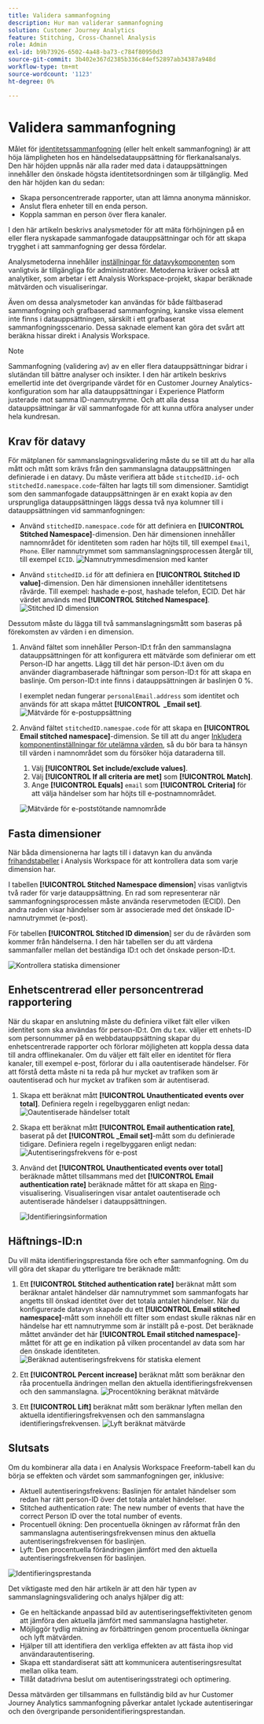 ```yaml
---
title: Validera sammanfogning
description: Hur man validerar sammanfogning
solution: Customer Journey Analytics
feature: Stitching, Cross-Channel Analysis
role: Admin
exl-id: b9b73926-6502-4a48-ba73-c784f80950d3
source-git-commit: 3b402e367d2385b336c84ef52897ab34387a948d
workflow-type: tm+mt
source-wordcount: '1123'
ht-degree: 0%

---
```


# Validera sammanfogning

Målet för [identitetssammanfogning](/help/stitching/overview.md) (eller helt enkelt sammanfogning) är att höja lämpligheten hos en händelsedatauppsättning för flerkanalsanalys. Den här höjden uppnås när alla rader med data i datauppsättningen innehåller den önskade högsta identitetsordningen som är tillgänglig. Med den här höjden kan du sedan:

* Skapa personcentrerade rapporter, utan att lämna anonyma människor.
* Anslut flera enheter till en enda person.
* Koppla samman en person över flera kanaler.

I den här artikeln beskrivs analysmetoder för att mäta förhöjningen på en eller flera nyskapade sammanfogade datauppsättningar och för att skapa trygghet i att sammanfogning ger dessa fördelar.

Analysmetoderna innehåller [inställningar för datavykomponenten](/help/data-views/component-settings/overview.md) som vanligtvis är tillgängliga för administratörer. Metoderna kräver också att analytiker, som arbetar i ett Analysis Workspace-projekt, skapar beräknade mätvärden och visualiseringar.

Även om dessa analysmetoder kan användas för både fältbaserad sammanfogning och grafbaserad sammanfogning, kanske vissa element inte finns i datauppsättningen, särskilt i ett grafbaserat sammanfogningsscenario. Dessa saknade element kan göra det svårt att beräkna hissar direkt i Analysis Workspace.

>[!NOTE]
>
>Sammanfogning (validering av) av en eller flera datauppsättningar bidrar i slutändan till bättre analyser och insikter. I den här artikeln beskrivs emellertid inte det övergripande värdet för en Customer Journey Analytics-konfiguration som har alla datauppsättningar i Experience Platform justerade mot samma ID-namnutrymme. Och att alla dessa datauppsättningar är väl sammanfogade för att kunna utföra analyser under hela kundresan.


## Krav för datavy

För mätplanen för sammanslagningsvalidering måste du se till att du har alla mått och mått som krävs från den sammanslagna datauppsättningen definierade i en datavy. Du måste verifiera att både `stitchedID.id`- och `stitchedId.namespace.code`-fälten har lagts till som dimensioner. Samtidigt som den sammanfogade datauppsättningen är en exakt kopia av den ursprungliga datauppsättningen läggs dessa två nya kolumner till i datauppsättningen vid sammanfogningen:

* Använd `stitchedID.namespace.code` för att definiera en **[!UICONTROL Stitched Namespace]**-dimension. Den här dimensionen innehåller namnområdet för identiteten som raden har höjts till, till exempel `Email`, `Phone`. Eller namnutrymmet som sammanslagningsprocessen återgår till, till exempel `ECID`.
  ![Namnutrymmesdimension med kanter](assets/stitchednamespace-dimension.png)

* Använd `stitchedID.id` för att definiera en **[!UICONTROL Stitched ID value]**-dimension. Den här dimensionen innehåller identitetsens råvärde. Till exempel: hashade e-post, hashade telefon, ECID. Det här värdet används med **[!UICONTROL Stitched Namespace]**.
  ![Stitched ID dimension](assets/stitchedid-dimension.png)


Dessutom måste du lägga till två sammanslagningsmått som baseras på förekomsten av värden i en dimension.

1. Använd fältet som innehåller Person-ID:t från den sammanslagna datauppsättningen för att konfigurera ett mätvärde som definierar om ett Person-ID har angetts. Lägg till det här person-ID:t även om du använder diagrambaserade häftningar som person-ID:t för att skapa en baslinje. Om person-ID:t inte finns i datauppsättningen är baslinjen 0 %.

   I exemplet nedan fungerar `personalEmail.address` som identitet och används för att skapa måttet **[!UICONTROL &#x200B; _Email set]**.
   ![Mätvärde för e-postuppsättning](assets/emailset-metric.png)

1. Använd fältet `stitchedID.namespae.code` för att skapa en **[!UICONTROL Email stitched namespace]**-dimension. Se till att du anger [Inkludera komponentinställningar för utelämna värden](/help/data-views/component-settings/include-exclude-values.md), så du bör bara ta hänsyn till värden i namnområdet som du försöker höja dataraderna till.
   1. Välj **[!UICONTROL Set include/exclude values]**.
   1. Välj **[!UICONTROL If all criteria are met]** som **[!UICONTROL Match]**.
   1. Ange **[!UICONTROL Equals]** `email` som **[!UICONTROL Criteria]** för att välja händelser som har höjts till e-postnamnområdet.

   ![Mätvärde för e-poststötande namnområde](assets/emailstitchednamespace-metric.png)

## Fasta dimensioner

När båda dimensionerna har lagts till i datavyn kan du använda [frihandstabeller](/help/analysis-workspace/visualizations/freeform-table/freeform-table.md) i Analysis Workspace för att kontrollera data som varje dimension har.

I tabellen **[!UICONTROL Stitched Namespace dimension**] visas vanligtvis två rader för varje datauppsättning. En rad som representerar när sammanfogningsprocessen måste använda reservmetoden (ECID). Den andra raden visar händelser som är associerade med det önskade ID-namnutrymmet (e-post).

För tabellen **[!UICONTROL Stitched ID dimension**] ser du de råvärden som kommer från händelserna. I den här tabellen ser du att värdena sammanfaller mellan det beständiga ID:t och det önskade person-ID:t.

![Kontrollera statiska dimensioner](assets/check-data-on-stitching.png)


## Enhetscentrerad eller personcentrerad rapportering

När du skapar en anslutning måste du definiera vilket fält eller vilken identitet som ska användas för person-ID:t. Om du t.ex. väljer ett enhets-ID som personnummer på en webbdatauppsättning skapar du enhetscentrerade rapporter och förlorar möjligheten att koppla dessa data till andra offlinekanaler. Om du väljer ett fält eller en identitet för flera kanaler, till exempel e-post, förlorar du i alla oautentiserade händelser. För att förstå detta måste ni ta reda på hur mycket av trafiken som är oautentiserad och hur mycket av trafiken som är autentiserad.

1. Skapa ett beräknat mått **[!UICONTROL Unauthenticated events over total]**. Definiera regeln i regelbyggaren enligt nedan:
   ![Oautentiserade händelser totalt](assets/calcmetric-unauthenticatedeventsovertotal.png)

1. Skapa ett beräknat mått **[!UICONTROL Email authentication rate]**, baserat på det **[!UICONTROL _Email set]**-mått som du definierade tidigare. Definiera regeln i regelbyggaren enligt nedan:
   ![Autentiseringsfrekvens för e-post](assets/calcmetric-emailauthenticationrate.png)

1. Använd det **[!UICONTROL Unauthenticated events over total]** beräknade måttet tillsammans med det **[!UICONTROL Email authentication rate]** beräknade måttet för att skapa en [Ring](/help/analysis-workspace/visualizations/donut.md)-visualisering. Visualiseringen visar antalet oautentiserade och autentiserade händelser i datauppsättningen.

   ![Identifieringsinformation](assets/identification-details.png)



## Häftnings-ID:n

Du vill mäta identifieringsprestanda före och efter sammanfogning. Om du vill göra det skapar du ytterligare tre beräknade mått:

1. Ett **[!UICONTROL Stitched authentication rate]** beräknat mått som beräknar antalet händelser där namnutrymmet som sammanfogats har angetts till önskad identitet över det totala antalet händelser. När du konfigurerade datavyn skapade du ett **[!UICONTROL Email stitched namespace]**-mått som innehöll ett filter som endast skulle räknas när en händelse har ett namnutrymme som är inställt på e-post. Det beräknade måttet använder det här **[!UICONTROL Email stitched namespace]**-måttet för att ge en indikation på vilken procentandel av data som har den önskade identiteten.
   ![Beräknad autentiseringsfrekvens för statiska element ](assets/calcmetric-stitchedauthenticationrate.png)

1. Ett **[!UICONTROL Percent increase]** beräknat mått som beräknar den råa procentuella ändringen mellan den aktuella identifieringsfrekvensen och den sammanslagna.
   ![Procentökning beräknat mätvärde](assets/calcmetric-percentincrease.png)

1. Ett **[!UICONTROL Lift]** beräknat mått som beräknar lyften mellan den aktuella identifieringsfrekvensen och den sammanslagna identifieringsfrekvensen.
   ![Lyft beräknat mätvärde](assets/calcmetric-lift.png)


## Slutsats

Om du kombinerar alla data i en Analysis Workspace Freeform-tabell kan du börja se effekten och värdet som sammanfogningen ger, inklusive:

* Aktuell autentiseringsfrekvens: Baslinjen för antalet händelser som redan har rätt person-ID över det totala antalet händelser.
* Stitched authentication rate: The new number of events that have the correct Person ID over the total number of events.
* Procentuell ökning: Den procentuella ökningen av råformat från den sammanslagna autentiseringsfrekvensen minus den aktuella autentiseringsfrekvensen för baslinjen.
* Lyft: Den procentuella förändringen jämfört med den aktuella autentiseringsfrekvensen för baslinjen.

![Identifieringsprestanda](assets/identification-performance.png)

Det viktigaste med den här artikeln är att den här typen av sammanslagningsvalidering och analys hjälper dig att:

* Ge en heltäckande anpassad bild av autentiseringseffektiviteten genom att jämföra den aktuella jämfört med sammanslagna hastigheter.
* Möjliggör tydlig mätning av förbättringen genom procentuella ökningar och lyft mätvärden.
* Hjälper till att identifiera den verkliga effekten av att fästa ihop vid användarautentisering.
* Skapa ett standardiserat sätt att kommunicera autentiseringsresultat mellan olika team.
* Tillåt datadrivna beslut om autentiseringsstrategi och optimering.

Dessa mätvärden ger tillsammans en fullständig bild av hur Customer Journey Analytics sammanfogning påverkar antalet lyckade autentiseringar och den övergripande personidentifieringsprestandan.
